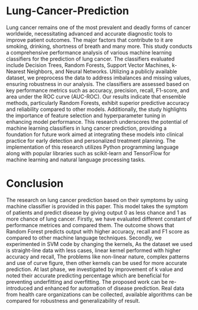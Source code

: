# Lung-Cancer-Prediction
Lung cancer remains one of the most prevalent and deadly forms of cancer worldwide, necessitating advanced and accurate diagnostic tools to improve patient outcomes. The major factors that contribute to it are smoking, drinking, shortness of breath and many more. This study conducts a comprehensive performance analysis of various machine learning classifiers for the prediction of lung cancer. The classifiers evaluated include Decision Trees, Random Forests, Support Vector Machines, k-Nearest Neighbors, and Neural Networks. Utilizing a publicly available dataset, we preprocess the data to address imbalances and missing values, ensuring robustness in our analysis. The classifiers are assessed based on key performance metrics such as accuracy, precision, recall, F1-score, and area under the ROC curve (AUC-ROC). Our results indicate that ensemble methods, particularly Random Forests, exhibit superior predictive accuracy and reliability compared to other models. Additionally, the study highlights the importance of feature selection and hyperparameter tuning in enhancing model performance. This research underscores the potential of machine learning classifiers in lung cancer prediction, providing a foundation for future work aimed at integrating these models into clinical practice for early detection and personalized treatment planning.
The implementation of this research utilizes Python programming language along with popular libraries such as scikit-learn and TensorFlow for machine learning and natural language processing tasks.
# Conclusion
The research on lung cancer prediction based on their symptoms by using machine classifier is provided in this paper. This model takes the symptom of patients and predict disease by giving output 0 as less chance and 1 as more chance of lung cancer. Firstly, we have evaluated different constant of performance metrices and compared them. The outcome shows that Random Forest predicts output with higher accuracy, recall and F1 score as compared to other machine language techniques. Secondly, we experimented in SVM code by changing the kernels, As the dataset we used is straight-line data with less cases, linear kernel performed with higher accuracy and recall, The problems like non-linear nature, complex patterns and use of curve figure, then other kernels can be used for more accurate prediction. At last phase, we investigated by improvement of k value and noted their accurate predicting percentage which are beneficial for preventing underfitting and overfitting. 
The proposed work can be re-introduced and enhanced for automation of disease prediction. Real data from health care organizations can be collected, available algorithms can be compared for robustness and generalizability of result. 
